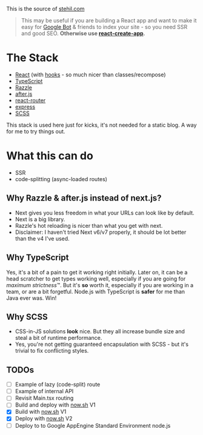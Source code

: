 This is the source of [stehil.com](https://stehil.com) 

> This may be useful if you are building a React app and want to make it easy for
> [Google Bot](https://support.google.com/webmasters/answer/182072?hl=en) & friends to index your site - so you need SSR and good SEO.
>  **Otherwise use [react-create-app](https://github.com/facebook/create-react-app).**

# The Stack
* [React](https://reactjs.org) (with [hooks](https://reactjs.org/docs/hooks-intro.html) - so much nicer than classes/recompose)
* [TypeScript](https://typescriptlang.org)
* [Razzle](https://github.com/jaredpalmer/razzle)
* [after.js](https://github.com/jaredpalmer/after.js)
* [react-router](https://github.com/ReactTraining/react-router)
* [express](https://github.com/expressjs/express)
* [SCSS](https://sass-lang.com)

This stack is used here just for kicks, it's not needed for a static blog. A way for me to try things out.

# What this can do

- SSR
- code-splitting (async-loaded routes)

## Why Razzle & after.js instead of next.js?

- Next gives you less freedom in what your URLs can look like by default.  
- Next is a big library.  
- Razzle's hot reloading is nicer than what you get with next.
- Disclaimer: I haven't tried Next v6/v7 properly, it should be lot better than
the v4 I've used.

## Why TypeScript

Yes, it's a bit of a pain to get it working right initially. Later on, it can be a 
head scratcher to get types working well, especially if you are going for *maximum strictness*&trade;. But it's **so** worth it,
especially if you are working in a team, or are a bit forgetful.
Node.js with TypeScript is **safer** for me than Java ever was. Win!

## Why SCSS
- CSS-in-JS solutions **look** nice. But they all increase bundle size and steal a bit of runtime performance.
- Yes, you're not getting guaranteed encapsulation with SCSS - but it's trivial to fix conflicting styles.

## TODOs
- [ ] Example of lazy (code-split) route
- [ ] Example of internal API
- [ ] Revisit Main.tsx routing
- [ ] Build and deploy with [now.sh](https://zeit.co/now) V1
- [x] Build with [now.sh](https://zeit.co/now) V1
- [x] Deploy with [now.sh](https://zeit.co/now) V2
- [ ] Deploy to to Google AppEngine Standard Environment node.js 